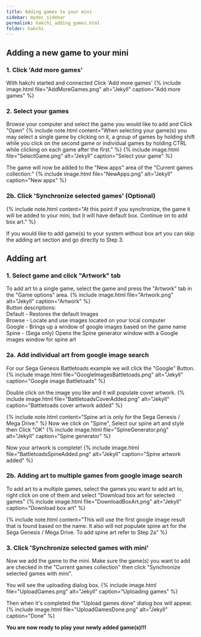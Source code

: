```yaml
---
title: Adding games to your mini
sidebar: mydoc_sidebar
permalink: hakchi_adding_games.html
folder: hakchi
---
```


## Adding a new game to your mini

### 1. Click 'Add more games'
With hakchi started and connected
Click 'Add more games'
{% include image.html file="AddMoreGames.png"  alt="Jekyll" caption="Add more games" %}

### 2. Select your games
Browse your computer and select the game you would like to add and Click "Open"
{% include note.html content="When selecting your game(s) you may select a single game by clicking on it, a group of games by holding shift while you click on the second game or individual games by holding CTRL while clicking on each game after the first." %}
{% include image.html file="SelectGame.png"  alt="Jekyll" caption="Select your game" %}

The game will now be added to the "New apps" area of the "Current games collection:"
{% include image.html file="NewApps.png"  alt="Jekyll" caption="New apps" %}

### 2b. Click 'Synchronize selected games' (Optional)

{% include note.html content="At this point if you synchronize, the game it will be added to your mini, but it will have default box.  Continue on to add box art." %}

If you would like to add game(s) to your system without box art you can skip the adding art section and go directly to Step 3.


## Adding art

### 1. Select game and click "Artwork" tab
To add art to a single game, select the game and press the "Artwork" tab in the "Game options" area.
{% include image.html file="Artwork.png"  alt="Jekyll" caption="Artwork" %}  
  Button descriptions:  
    Default - Restores the default Images  
    Browse - Locate and use images located on your local computer  
    Google - Brings up a window of google images based on the game name  
    Spine - (Sega only) Opens the Spine generator window with a Google images window for spine art  

### 2a.  Add individual art from google image search
For our Sega Genesis Battletoads example we will click the "Google" Button.
{% include image.html file="GoogleImagesBattletoads.png"  alt="Jekyll" caption="Google image Battletoads" %}

Double click on the image you like and it will populate cover artwork.
{% include image.html file="BattletoadsCoverAdded.png"  alt="Jekyll" caption="Battletoads cover artwork added" %}

{% include note.html content="Spine art is only for the Sega Genesis / Mega Drive." %}
Now we click on "Spine", Select our spine art and style then Click "OK"
{% include image.html file="SpineGenerator.png"  alt="Jekyll" caption="Spine generator" %}

Now your artwork is complete!
{% include image.html file="BattletoadsSpineAdded.png"  alt="Jekyll" caption="Spine artwork added" %}

### 2b. Adding art to multiple games from google image search
To add art to a multiple games, select the games you want to add art to, right click on one of them and select "Download box art for selected games"
{% include image.html file="DownloadBoxArt.png"  alt="Jekyll" caption="Download box art" %}

{% include note.html content="This will use the first google image result that is found based on the name.  It also will not populate spine art for the Sega Genesis / Mega Drive.  To add spine art refer to Step 2a" %}

### 3. Click 'Synchronize selected games with mini'
Now we add the game to the mini.
Make sure the game(s) you want to add are checked in the "Current games collection" then click "Synchronize selected games with mini".

You will see the uploading dialog box.
{% include image.html file="UploadGames.png"  alt="Jekyll" caption="Uploading games" %}

Then when it's completed the "Upload games done" dialog box will appear.
{% include image.html file="UploadGamesDone.png"  alt="Jekyll" caption="Done" %}

**You are now ready to play your newly added game(s)!!!**
